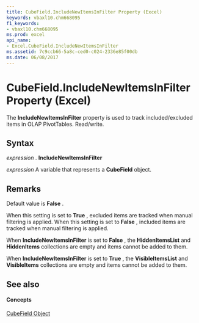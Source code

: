 ```yaml
---
title: CubeField.IncludeNewItemsInFilter Property (Excel)
keywords: vbaxl10.chm668095
f1_keywords:
- vbaxl10.chm668095
ms.prod: excel
api_name:
- Excel.CubeField.IncludeNewItemsInFilter
ms.assetid: 7c9ccb66-5a8c-ced0-c024-2336e85f00db
ms.date: 06/08/2017
---
```



# CubeField.IncludeNewItemsInFilter Property (Excel)

The  **IncludeNewItemsInFilter** property is used to track included/excluded items in OLAP PivotTables. Read/write.


## Syntax

 _expression_ . **IncludeNewItemsInFilter**

 _expression_ A variable that represents a **CubeField** object.


## Remarks

Default value is  **False** .

When this setting is set to  **True** , excluded items are tracked when manual filtering is applied. When this setting is set to **False** , included items are tracked when manual filtering is applied.

When  **IncludeNewItemsInFilter** is set to **False** , the **HiddenItemsList** and **HiddenItems** collections are empty and items cannot be added to them.

When  **IncludeNewItemsInFilter** is set to **True** , the **VisibleItemsList** and **VisibleItems** collections are empty and items cannot be added to them.


## See also


#### Concepts


[CubeField Object](cubefield-object-excel.md)

